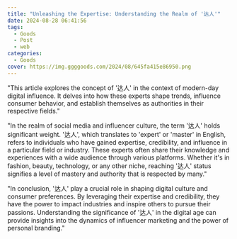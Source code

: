 ```yaml
---
title: "Unleashing the Expertise: Understanding the Realm of '达人'"
date: 2024-08-28 06:41:56
tags:
  - Goods
  - Post
  - web
categories:
  - Goods
cover: https://img.ggggoods.com/2024/08/645fa415e86950.png
---
```


"This article explores the concept of '达人' in the context of modern-day digital influence. It delves into how these experts shape trends, influence consumer behavior, and establish themselves as authorities in their respective fields."

"In the realm of social media and influencer culture, the term '达人' holds significant weight. '达人', which translates to 'expert' or 'master' in English, refers to individuals who have gained expertise, credibility, and influence in a particular field or industry. These experts often share their knowledge and experiences with a wide audience through various platforms. Whether it's in fashion, beauty, technology, or any other niche, reaching '达人' status signifies a level of mastery and authority that is respected by many."

"In conclusion, '达人' play a crucial role in shaping digital culture and consumer preferences. By leveraging their expertise and credibility, they have the power to impact industries and inspire others to pursue their passions. Understanding the significance of '达人' in the digital age can provide insights into the dynamics of influencer marketing and the power of personal branding."
